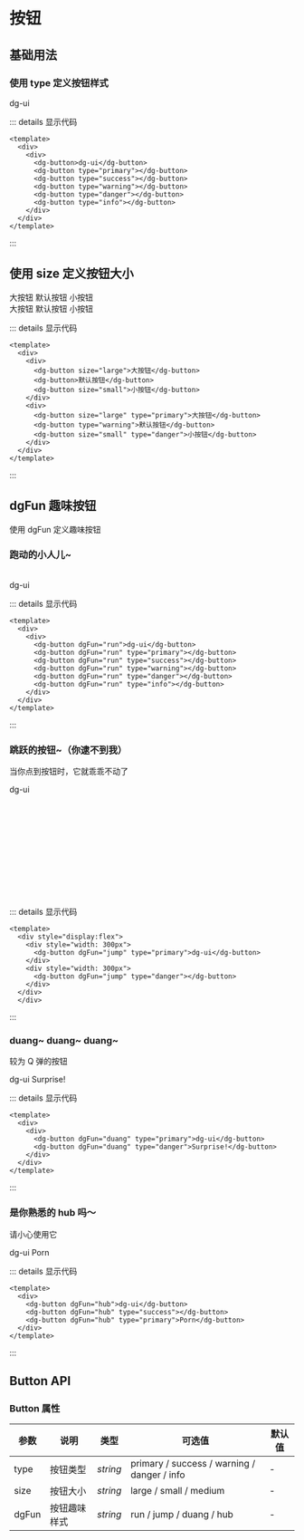# 按钮

## 基础用法

### 使用 type 定义按钮样式

<div class="example">
  <div>
    <dg-button>dg-ui</dg-button>
    <dg-button type="primary"></dg-button>
    <dg-button type="success"></dg-button>
    <dg-button type="warning"></dg-button>
    <dg-button type="danger"></dg-button>
    <dg-button type="info"></dg-button>
  </div>
</div>

::: details 显示代码

```vue
<template>
  <div>
    <div>
      <dg-button>dg-ui</dg-button>
      <dg-button type="primary"></dg-button>
      <dg-button type="success"></dg-button>
      <dg-button type="warning"></dg-button>
      <dg-button type="danger"></dg-button>
      <dg-button type="info"></dg-button>
    </div>
  </div>
</template>
```

:::

## 使用 size 定义按钮大小

<div class="example">
  <div>
    <dg-button size="large">大按钮</dg-button>
    <dg-button>默认按钮</dg-button>
    <dg-button size="small">小按钮</dg-button>
  </div>
  <div>
    <dg-button size="large" type="primary">大按钮</dg-button>
    <dg-button type="warning">默认按钮</dg-button>
    <dg-button size="small" type="danger">小按钮</dg-button>
  </div>
</div>

::: details 显示代码

```vue
<template>
  <div>
    <div>
      <dg-button size="large">大按钮</dg-button>
      <dg-button>默认按钮</dg-button>
      <dg-button size="small">小按钮</dg-button>
    </div>
    <div>
      <dg-button size="large" type="primary">大按钮</dg-button>
      <dg-button type="warning">默认按钮</dg-button>
      <dg-button size="small" type="danger">小按钮</dg-button>
    </div>
  </div>
</template>
```

:::

## dgFun 趣味按钮

使用 dgFun 定义趣味按钮

### 跑动的小人儿~

<br>

<div class="example">
  <div>
    <dg-button dgFun="run">dg-ui</dg-button>
    <dg-button dgFun="run" type="primary"></dg-button>
    <dg-button dgFun="run" type="success"></dg-button>
    <dg-button dgFun="run" type="warning"></dg-button>
    <dg-button dgFun="run" type="danger"></dg-button>
    <dg-button dgFun="run" type="info"></dg-button>
  </div>
</div>

::: details 显示代码

```vue
<template>
  <div>
    <div>
      <dg-button dgFun="run">dg-ui</dg-button>
      <dg-button dgFun="run" type="primary"></dg-button>
      <dg-button dgFun="run" type="success"></dg-button>
      <dg-button dgFun="run" type="warning"></dg-button>
      <dg-button dgFun="run" type="danger"></dg-button>
      <dg-button dgFun="run" type="info"></dg-button>
    </div>
  </div>
</template>
```

:::

### 跳跃的按钮~（你逮不到我）

当你点到按钮时，它就乖乖不动了

<div class="example" style="height:200px">
  <div style="display:flex">
    <div style="width: 300px">
      <dg-button dgFun="jump" type="primary">dg-ui</dg-button>
    </div>
    <div style="width: 300px">
      <dg-button dgFun="jump" type="danger"></dg-button>
    </div>
  </div>
</div>

::: details 显示代码

```vue
<template>
  <div style="display:flex">
    <div style="width: 300px">
      <dg-button dgFun="jump" type="primary">dg-ui</dg-button>
    </div>
    <div style="width: 300px">
      <dg-button dgFun="jump" type="danger"></dg-button>
    </div>
  </div>
  </div>
```

:::

### duang~ duang~ duang~

较为 Q 弹的按钮

<div class="example">
  <div>
    <dg-button dgFun="duang" type="primary">dg-ui</dg-button>
    <dg-button dgFun="duang" type="danger">Surprise!</dg-button>
  </div>
</div>

::: details 显示代码

```vue
<template>
  <div>
    <div>
      <dg-button dgFun="duang" type="primary">dg-ui</dg-button>
      <dg-button dgFun="duang" type="danger">Surprise!</dg-button>
    </div>
  </div>
</template>
```

:::

### 是你熟悉的 hub 吗～

请小心使用它

<div class="example">
  <div>
    <dg-button dgFun="hub">dg-ui</dg-button>
    <dg-button dgFun="hub" type="success"></dg-button>
    <dg-button dgFun="hub" type="primary">Porn</dg-button>
  </div>
</div>

::: details 显示代码

```vue
<template>
  <div>
    <dg-button dgFun="hub">dg-ui</dg-button>
    <dg-button dgFun="hub" type="success"></dg-button>
    <dg-button dgFun="hub" type="primary">Porn</dg-button>
  </div>
</template>
```

:::

## Button API

### Button 属性

| 参数  | 说明         | 类型     | 可选值                                      | 默认值 |
| ----- | ------------ | -------- | ------------------------------------------- | ------ |
| type  | 按钮类型     | _string_ | primary / success / warning / danger / info | -      |
| size  | 按钮大小     | _string_ | large / small / medium                        | -      |
| dgFun | 按钮趣味样式 | _string_ | run / jump / duang / hub                    | -      |
